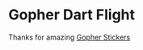 # Gopher Dart Flight

Thanks for amazing [Gopher Stickers](https://github.com/tenntenn/gopher-stickers)
